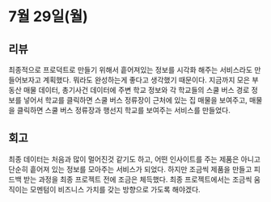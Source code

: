 # 7월 29일(월)

## 리뷰

최종적으로 프로덕트로 만들기 위해서 흩어져있는 정보를 시각화 해주는 서비스라도 만들어보자고 계획했다.
뭐라도 완성하는게 좋다고 생각했기 때문이다.
지금까지 모은 부동산 매물 데이터, 총기사건 데이터에 주변 학교 정보와 각 학교들의 스쿨 버스 경로 정보를 넣어서
학교를 클릭하면 스쿨 버스 정류장이 근처에 있는 집 매물을 보여주고,
매물을 클릭하면 스쿨 버스 정류장과 행선지 학교를 보여주는 서비스를 만들었다.

## 회고

최종 데이터는 처음과 많이 멀어진것 같기도 하고, 어떤 인사이트를 주는 제품은 아니고 단순히 흩어져 있는 정보를
모아주는 서비스가 되었다. 하지만 조금씩 제품을 만들고 피드백 받는 과정을 최종 프로젝트 전에 조금은 체득했다.
최종 프로젝트에서는 조금씩 움직이는 모멘텀이 비즈니스 가치를 갖는 방향으로 가도록 해야겠다.
